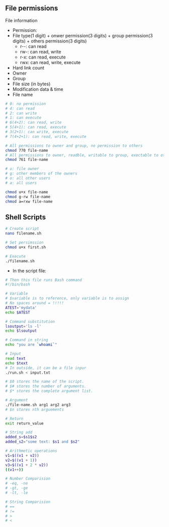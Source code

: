 ## File permissions
File information  
* Permission:
* File type(1 digit) + onwer permission(3 digits) + group permission(3 digits) + others permission(3 digits)
  * r--: can read
  * rw-: can read, write
  * r-x: can read, execute
  * rwx: can read, write, execute
* Hard link count
* Owner
* Group
* File size (in bytes)
* Modification data & time
* File name

```Bash
# 0: no permission
# 4: can read
# 2: can write
# 1: can execute
# 6(4+2): can read, write
# 5(4+1): can read, execute
# 3(2+1): can write, execute
# 7(4+2+1): can read, write, execute

# All permissions to owner and group, no permission to others
chmod 770 file-name
# All permissions to owner, readble, writable to group, exectable to others
chmod 761 file-name

# u: file owner
# g: other members of the owners
# o: all other users
# a: all users

chmod u+x file-name
chmod g-rw file-name
chmod a=rxw file-name
```

## Shell Scripts
```Bash
# Create script
nano filename.sh

# Set persimssion
chmod u+x first.sh

# Execute
./filename.sh
```

* In the script file:
```Bash
# Then this file runs Bash command
#!/bin/bash
```

```Bash
# Variable
# $variable is to reference, only variable is to assign
# No spaces around = !!!!!
ATEST='mydata'
echo $ATEST

# Command substitution
lsoutput='ls -l'
echo $lsoutput

# Command in string
echo "you are `whoami`"

# Input
read text
echo $text
# In outside, it can be a file inpur
./run.sh < input.txt

# $0 stores the name of the script.
# $# stores the number of arguments.
# $* stores the complete argument list.

# Argument
./file-name.sh arg1 arg2 arg3
# $n stores nth arguements

# Return
exit return_value

# String add
added_s=$s1$s2
added_s2="some text: $s1 and $s2"

# Arithmetic operations
v1=$((v1 + v2))
v2=$((v1 + 1))
v3=$((v1 + 2 * v2))
((v1++))

# Number Comparision
# -eq, -ne
# -gt, -ge
# -lt, -le

# String Comparision
# ==
# !=
# >
# <
```